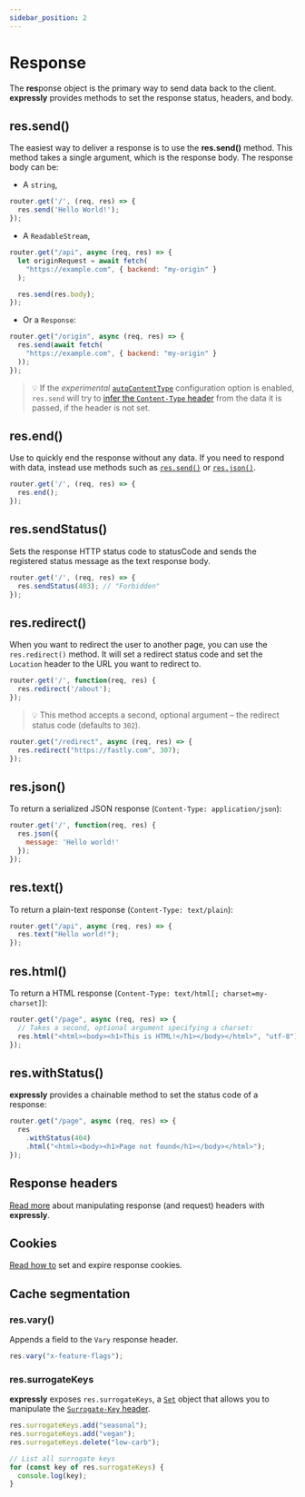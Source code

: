 ```yaml
---
sidebar_position: 2
---
```


# Response

The **res**ponse object is the primary way to send data back to the client. **expressly** provides methods to set the response status, headers, and body.

## res.send()

The easiest way to deliver a response is to use the **res.send()** method. This method takes a single argument, which is the response body.
The response body can be:

* A `string`,

```javascript
router.get('/', (req, res) => {
  res.send('Hello World!');
});
```

* A `ReadableStream`,

```javascript
router.get("/api", async (req, res) => {
  let originRequest = await fetch(
    "https://example.com", { backend: "my-origin" }
  );

  res.send(res.body);
});
```

* Or a `Response`:

```javascript
router.get("/origin", async (req, res) => {
  res.send(await fetch(
    "https://example.com", { backend: "my-origin" }
  ));
});
```
> 💡 If the _experimental_ [`autoContentType`](../config.md#parseCookie) configuration option is enabled, `res.send` will try to [infer the `Content-Type` header](https://expressjs.com/en/4x/api.html#res.send) from the data it is passed, if the header is not set.

## res.end()

Use to quickly end the response without any data. If you need to respond with data, instead use methods such as [`res.send()`](#ressend) or [`res.json()`](#resjson).

```javascript
router.get('/', (req, res) => {
  res.end();
});
```

## res.sendStatus()

Sets the response HTTP status code to statusCode and sends the registered status message as the text response body.

```javascript
router.get('/', (req, res) => {
  res.sendStatus(403); // "Forbidden"
});
```

## res.redirect()

When you want to redirect the user to another page, you can use the `res.redirect()` method. It will set a redirect status code and set the `Location` header to the URL you want to redirect to.

```javascript
router.get('/', function(req, res) {
  res.redirect('/about');
});
```
> 💡 This method accepts a second, optional argument – the redirect status code (defaults to `302`).

```javascript
router.get("/redirect", async (req, res) => {
  res.redirect("https://fastly.com", 307);
});
```

## res.json()

To return a serialized JSON response (`Content-Type: application/json`):

```javascript
router.get('/', function(req, res) {
  res.json({
    message: 'Hello world!'
  });
});
```

## res.text()

To return a plain-text response (`Content-Type: text/plain`):

```javascript
router.get("/api", async (req, res) => {
  res.text("Hello world!");
});
```

## res.html()

To return a HTML response (`Content-Type: text/html[; charset=my-charset]`):

```javascript
router.get("/page", async (req, res) => {
  // Takes a second, optional argument specifying a charset:
  res.html("<html><body><h1>This is HTML!</h1></body></html>", "utf-8");
});
```

## res.withStatus()

**expressly** provides a chainable method to set the status code of a response:

```javascript
router.get("/page", async (req, res) => {
  res
    .withStatus(404)
    .html("<html><body><h1>Page not found</h1></body></html>");
});
```


## Response headers

[Read more](../handling-data/headers.md) about manipulating response (and request) headers with **expressly**.


## Cookies

[Read how to](../handling-data/cookies.md#response-cookies) set and expire response cookies.

## Cache segmentation

### res.vary()

Appends a field to the `Vary` response header.

```javascript
res.vary("x-feature-flags");
```

### res.surrogateKeys

**expressly** exposes `res.surrogateKeys`, a [`Set`](https://developer.mozilla.org/en-US/docs/Web/JavaScript/Reference/Global_Objects/Set) object that allows you to manipulate the [`Surrogate-Key` header](https://docs.fastly.com/en/guides/working-with-surrogate-keys#understanding-the-surrogate-key-header).


```javascript
res.surrogateKeys.add("seasonal");
res.surrogateKeys.add("vegan");
res.surrogateKeys.delete("low-carb");

// List all surrogate keys
for (const key of res.surrogateKeys) {
  console.log(key);
}
```


